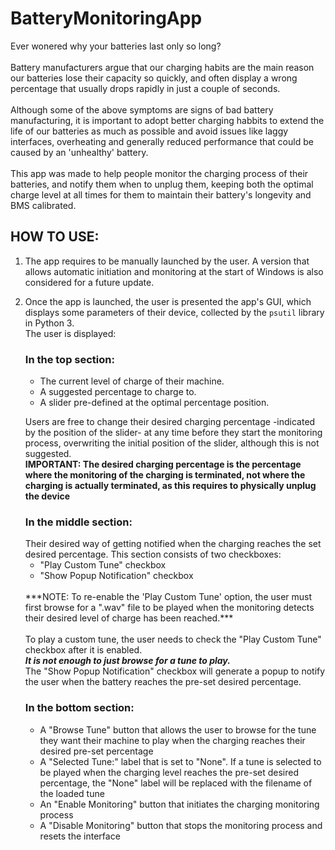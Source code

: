 # BatteryMonitoringApp
Ever wonered why your batteries last only so long? <br><br>
Battery manufacturers argue that our charging habits are the main reason our batteries lose their capacity so quickly, and often display a wrong percentage that usually drops rapidly in just a couple of seconds.<br><br>
Although some of the above symptoms are signs of bad battery manufacturing, it is important to adopt better charging habbits to extend the life of our batteries as much as possible and avoid issues like laggy interfaces, overheating and generally reduced performance that could be caused by an 'unhealthy' battery.<br><br>
This app was made to help people monitor the charging process of their batteries, and notify them when to unplug them, keeping both the optimal charge level at all times for them to maintain their battery's longevity and BMS calibrated.<br>

## HOW TO USE:
1. The app requires to be manually launched by the user. A version that allows automatic initiation and monitoring at the start of Windows is also considered for a future update.

2. Once the app is launched, the user is presented the app's GUI, which displays some parameters of their device, collected by the ``psutil`` library in Python 3.<br> The user is displayed:
   ### In the top section:
   + The current level of charge of their machine.<br>
   + A suggested percentage to charge to.<br>
   + A slider pre-defined at the optimal percentage position.<br>
   <p>Users are free to change their desired charging percentage -indicated by the position of the slider- at any time before they start the monitoring process, overwriting the initial position of the slider, although this is not suggested.<br>
   <b>IMPORTANT: The desired charging percentage is the percentage where the monitoring of the charging is terminated, not where the charging is actually terminated, as this requires to physically unplug the device</b><br>
   <h3>In the middle section:</h3>
      Their desired way of getting notified when the charging reaches the set desired percentage. This section consists of two checkboxes:<br>
      <ul>
         <li> "Play Custom Tune" checkbox</li>
         <li> "Show Popup Notification" checkbox</li>
      </ul><br>
      ***NOTE: To re-enable the 'Play Custom Tune' option, the user must first browse for a ".wav" file to be played when the monitoring detects their desired level of charge has been reached.***<br><br>
      To play a custom tune, the user needs to check the "Play Custom Tune" checkbox after it is enabled.<br>
      <b><i>It is not enough to just browse for a tune to play.</b></i><br>
      The "Show Popup Notification" checkbox will generate a popup to notify the user when the battery reaches the pre-set desired percentage.

   ### In the bottom section:

      + A "Browse Tune" button that allows the user to browse for the tune they want their machine to play when the charging reaches their desired pre-set percentage<br>
      + A "Selected Tune:" label that is set to "None". If a tune is selected to be played when the charging level reaches the pre-set desired percentage, the "None" label will be replaced with the filename of the loaded tune<br>
      + An "Enable Monitoring" button that initiates the charging monitoring process<br>
      + A "Disable Monitoring" button that stops the monitoring process and resets the interface

